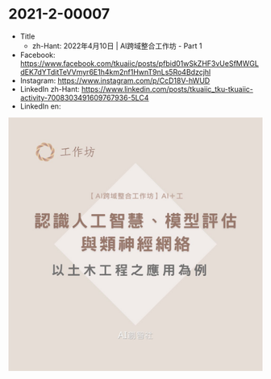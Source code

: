 # 2021-2-00007

* Title
	* zh-Hant: 2022年4月10日 | AI跨域整合工作坊 - Part 1
* Facebook: https://www.facebook.com/tkuaiic/posts/pfbid01wSkZHF3vUeSfMWGLdEK7dYTditTeVVmyr6E1h4km2nf1HwnT9nLs5Ro4Bdzcjhl
* Instagram: https://www.instagram.com/p/CcD18V-hWUD
* LinkedIn zh-Hant: https://www.linkedin.com/posts/tkuaiic_tku-tkuaiic-activity-7008303491609767936-5LC4
* LinkedIn en:

![main image in zh-Hant](./2021-2-00007_zh-hant.jpg)
